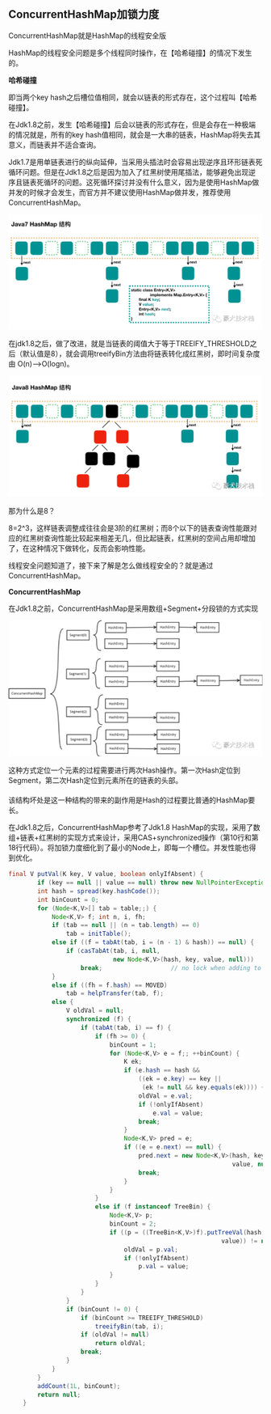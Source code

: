 ## ConcurrentHashMap加锁力度

ConcurrentHashMap就是HashMap的线程安全版

HashMap的线程安全问题是多个线程同时操作，在【哈希碰撞】的情况下发生的。



**哈希碰撞**

即当两个key hash之后槽位值相同，就会以链表的形式存在，这个过程叫【哈希碰撞】。

在Jdk1.8之前，发生【哈希碰撞】后会以链表的形式存在，但是会存在一种极端的情况就是，所有的key hash值相同，就会是一大串的链表，HashMap将失去其意义，而链表并不适合查询。



Jdk1.7是用单链表进行的纵向延伸，当采用头插法时会容易出现逆序且环形链表死循环问题。但是在Jdk1.8之后是因为加入了红黑树使用尾插法，能够避免出现逆序且链表死循环的问题。这死循环探讨并没有什么意义，因为是使用HashMap做并发的时候才会发生，而官方并不建议使用HashMap做并发，推荐使用ConcurrentHashMap。



![java7HashMap](../images/java7HashMap.png)



在jdk1.8之后，做了改进，就是当链表的阈值大于等于TREEIFY_THRESHOLD之后（默认值是8），就会调用treeifyBin方法由将链表转化成红黑树，即时间复杂度由 O(n)——>O(logn)。

![java8HashMap](../images/java8HashMap.png)

那为什么是8？

8=2^3，这样链表调整成往往会是3阶的红黑树；而8个以下的链表查询性能跟对应的红黑树查询性能比较起来相差无几，但比起链表，红黑树的空间占用却增加了，在这种情况下做转化，反而会影响性能。



线程安全问题知道了，接下来了解是怎么做线程安全的？就是通过ConcurrentHashMap。



**ConcurrentHashMap**

在Jdk1.8之前，ConcurrentHashMap是采用数组+Segment+分段锁的方式实现

![comsurrentHashMapSegment](../images/comsurrentHashMapSegment.png)

这种方式定位一个元素的过程需要进行两次Hash操作。第一次Hash定位到Segment，第二次Hash定位到元素所在的链表的头部。

#### 

该结构坏处是这一种结构的带来的副作用是Hash的过程要比普通的HashMap要长。



在Jdk1.8之后，ConcurrentHashMap参考了Jdk1.8 HashMap的实现，采用了数组+链表+红黑树的实现方式来设计，采用CAS+synchronized操作（第10行和第18行代码）。将加锁力度细化到了最小的Node上，即每一个槽位。并发性能也得到优化。

```java
final V putVal(K key, V value, boolean onlyIfAbsent) {
        if (key == null || value == null) throw new NullPointerException();
        int hash = spread(key.hashCode());
        int binCount = 0;
        for (Node<K,V>[] tab = table;;) {
            Node<K,V> f; int n, i, fh;
            if (tab == null || (n = tab.length) == 0)
                tab = initTable();
            else if ((f = tabAt(tab, i = (n - 1) & hash)) == null) {
                if (casTabAt(tab, i, null,
                             new Node<K,V>(hash, key, value, null)))
                    break;                   // no lock when adding to empty bin
            }
            else if ((fh = f.hash) == MOVED)
                tab = helpTransfer(tab, f);
            else {
                V oldVal = null;
                synchronized (f) {
                    if (tabAt(tab, i) == f) {
                        if (fh >= 0) {
                            binCount = 1;
                            for (Node<K,V> e = f;; ++binCount) {
                                K ek;
                                if (e.hash == hash &&
                                    ((ek = e.key) == key ||
                                     (ek != null && key.equals(ek)))) {
                                    oldVal = e.val;
                                    if (!onlyIfAbsent)
                                        e.val = value;
                                    break;
                                }
                                Node<K,V> pred = e;
                                if ((e = e.next) == null) {
                                    pred.next = new Node<K,V>(hash, key,
                                                              value, null);
                                    break;
                                }
                            }
                        }
                        else if (f instanceof TreeBin) {
                            Node<K,V> p;
                            binCount = 2;
                            if ((p = ((TreeBin<K,V>)f).putTreeVal(hash, key,
                                                           value)) != null) {
                                oldVal = p.val;
                                if (!onlyIfAbsent)
                                    p.val = value;
                            }
                        }
                    }
                }
                if (binCount != 0) {
                    if (binCount >= TREEIFY_THRESHOLD)
                        treeifyBin(tab, i);
                    if (oldVal != null)
                        return oldVal;
                    break;
                }
            }
        }
        addCount(1L, binCount);
        return null;
    }
```

